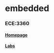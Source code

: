# embedded
### ECE:3360

#### [Homepage](http://user.engineering.uiowa.edu/~rbeichel/lectures/es_s19/index.html)
#### [Labs](http://user.engineering.uiowa.edu/~rbeichel/lectures/es_s19/labs/index.html)
